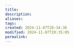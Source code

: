 ```yaml
---
title: 
description: 
aliases: 
tags: 
created: 2024-11-07T20:34:36
modified: 2024-11-07T20:35:05
permalink: 
---
```

